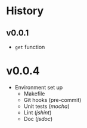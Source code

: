 # History


## v0.0.1

- `get` function


# v0.0.4

- Environment set up
	- Makefile
	- Git hooks (pre-commit)
	- Unit tests (*mocha*)
	- Lint (*jshint*)
	- Doc (*jsdoc*)
